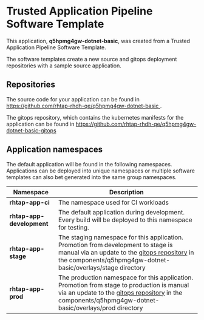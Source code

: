 # Trusted Application Pipeline Software Template

This application, **q5hpmg4gw-dotnet-basic**, was created from a Trusted Application Pipeline Software Template.

The software templates create a new source and gitops deployment repositories with a sample source application. 

## Repositories

The source code for your application can be found in [https://github.com/rhtap-rhdh-qe/q5hpmg4gw-dotnet-basic ](https://github.com/rhtap-rhdh-qe/q5hpmg4gw-dotnet-basic ).
 
The gitops repository, which contains the kubernetes manifests for the application can be found in 
[https://github.com/rhtap-rhdh-qe/q5hpmg4gw-dotnet-basic-gitops ](https://github.com/rhtap-rhdh-qe/q5hpmg4gw-dotnet-basic-gitops ) 

## Application namespaces 

The default application will be found in the following namespaces. Applications can be deployed into unique namespaces or multiple software templates can also bet generated into the same group namespaces.  

|  Namespace   |  Description   |  
| -------- | -------- |
| **rhtap-app-ci** | The namespace used for CI workloads |
| **rhtap-app-development** | The default application during development. Every build will be deployed to this namespace for testing. |
| **rhtap-app-stage** | The staging namespace for this application. Promotion from development to stage is manual via an update to the [gitops repository](https://github.com/rhtap-rhdh-qe/q5hpmg4gw-dotnet-basic-gitops ) in the components/q5hpmg4gw-dotnet-basic/overlays/stage directory |
| **rhtap-app-prod** | The production namespace for this application. Promotion from stage to production is manual via an update to the [gitops repository](https://github.com/rhtap-rhdh-qe/q5hpmg4gw-dotnet-basic-gitops ) in the components/q5hpmg4gw-dotnet-basic/overlays/prod directory |